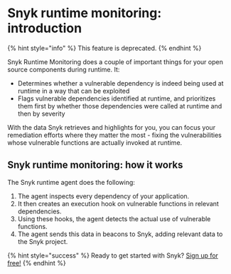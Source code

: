 # Snyk runtime monitoring: introduction

{% hint style="info" %}
This feature is deprecated.
{% endhint %}

Snyk Runtime Monitoring does a couple of important things for your open source components during runtime. It:

* Determines whether a vulnerable dependency is indeed being used at runtime in a way that can be exploited
* Flags vulnerable dependencies identified at runtime, and prioritizes them first by whether those dependencies were called at runtime and then by severity

With the data Snyk retrieves and highlights for you, you can focus your remediation efforts where they matter the most - fixing the vulnerabilities whose vulnerable functions are actually invoked at runtime.

## Snyk runtime monitoring: how it works

The Snyk runtime agent does the following:

1. The agent inspects every dependency of your application.
2. It then creates an execution hook on vulnerable functions in relevant dependencies.
3. Using these hooks, the agent detects the actual use of vulnerable functions.
4. The agent sends this data in beacons to Snyk, adding relevant data to the Snyk project.

{% hint style="success" %}
Ready to get started with Snyk? [Sign up for free!](https://snyk.io/login?cta=sign-up&loc=footer&page=support_docs_page)
{% endhint %}

